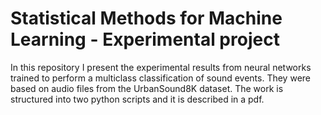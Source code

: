 # Statistical Methods for Machine Learning - Experimental project
In this repository I present the experimental results from neural networks trained to perform a multiclass classification of sound events. They were based on audio files from the UrbanSound8K dataset. The work is structured into two python scripts and it is described in a pdf.
